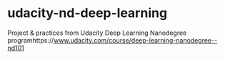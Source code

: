 # udacity-nd-deep-learning
Project &amp; practices from Udacity Deep Learning Nanodegree programhttps://www.udacity.com/course/deep-learning-nanodegree--nd101
